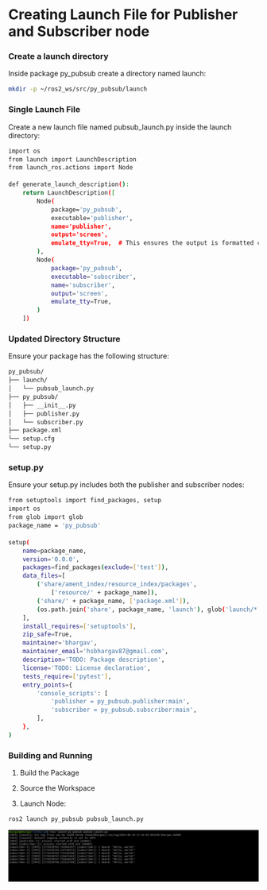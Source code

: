 # Creating Launch File for Publisher and Subscriber node 

### Create a launch directory

Inside package py_pubsub create a directory named launch:

```bash
mkdir -p ~/ros2_ws/src/py_pubsub/launch
```
### Single Launch File

Create a new launch file named pubsub_launch.py inside the launch directory:

```bash
import os
from launch import LaunchDescription
from launch_ros.actions import Node

def generate_launch_description():
    return LaunchDescription([
        Node(
            package='py_pubsub',
            executable='publisher',
            name='publisher',
            output='screen',
            emulate_tty=True,  # This ensures the output is formatted correctly for the terminal
        ),
        Node(
            package='py_pubsub',
            executable='subscriber',
            name='subscriber',
            output='screen',
            emulate_tty=True,
        )
    ])
```


### Updated Directory Structure
Ensure your package has the following structure:

```bash
py_pubsub/
├── launch/
│   └── pubsub_launch.py
├── py_pubsub/
│   ├── __init__.py
│   ├── publisher.py
│   └── subscriber.py
├── package.xml
└── setup.cfg
└── setup.py
```

### setup.py

Ensure your setup.py includes both the publisher and subscriber nodes:

```bash
from setuptools import find_packages, setup
import os
from glob import glob
package_name = 'py_pubsub'

setup(
    name=package_name,
    version='0.0.0',
    packages=find_packages(exclude=['test']),
    data_files=[
        ('share/ament_index/resource_index/packages',
            ['resource/' + package_name]),
        ('share/' + package_name, ['package.xml']),
        (os.path.join('share', package_name, 'launch'), glob('launch/*.py')),
    ],
    install_requires=['setuptools'],
    zip_safe=True,
    maintainer='bhargav',
    maintainer_email='hsbhargav87@gmail.com',
    description='TODO: Package description',
    license='TODO: License declaration',
    tests_require=['pytest'],
    entry_points={
        'console_scripts': [
            'publisher = py_pubsub.publisher:main',
            'subscriber = py_pubsub.subscriber:main',
        ],
    },
)
```
### Building and Running

1. Build the Package

2. Source the Workspace

3. Launch Node:

```bash
ros2 launch py_pubsub pubsub_launch.py 
```

<img src="resource/launch_file.png" />

